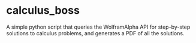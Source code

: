 # calculus_boss
A simple python script that queries the WolframAlpha API for step-by-step solutions to calculus problems, and generates a PDF of all the solutions.
